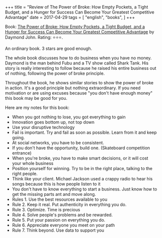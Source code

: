+++
title = "Review of The Power of Broke: How Empty Pockets, a Tight Budget, and a Hunger for Success Can Become Your Greatest Competitive Advantage"
date = 2017-04-29
tags = [
    "english",
    "books",
]
+++

Book: [The Power of Broke: How Empty Pockets, a Tight Budget, and a Hunger for Success Can Become Your Greatest Competitive Advantage](https://www.goodreads.com/book/show/25430691) by Daymond John. Rating: ⭐️⭐️⭐️.

An ordinary book. 3 stars are good enough.

The whole book discusses how to do business when you have no money. Daymond is the man behind Fubu and a TV show called Shark Tank. His story is really interesting to follow because he raised his entire business out of nothing, following the power of broke principle.

Throughout the book, he shows similar stories to show the power of broke in action. It's a good principle but nothing extraordinary. If you need motivation or are using excuses because "you don't have enough money" this book may be good for you.

Here are my notes for this book:

- When you got nothing to lose, you got everything to gain
- Innovation goes bottom up, not top down
- Use your disruptive technology
- Fail is important. Try and fail as soon as possible. Learn from it and keep going.
- At social networks, you have to be consistent.
- If you don't have the opportunity, build one. (Skateboard competition entrance)
- When you're broke, you have to make smart decisions, or it will cost your whole business
- Position yourself for winning. Try to be in the right place, talking to the right people.
- Think like your client. Michael Jackson used a crappy radio to hear his songs because this is how people listen to it
- You don't have to know everything to start a business. Just know how to get the missing parts ant and move along.
- Rules 1. Use the best resources available to you
- Rule 2. Keep it real. Put authenticity in everything you do.
- Rule 3. Optimize. Time is precious
- Rule 4. Solve people's problems and be rewarded.
- Rule 5. Put your passion on everything you do.
- Rule 6. Appreciate everyone you meet on your path
- Rule 7. Think beyond. Use data to support you
